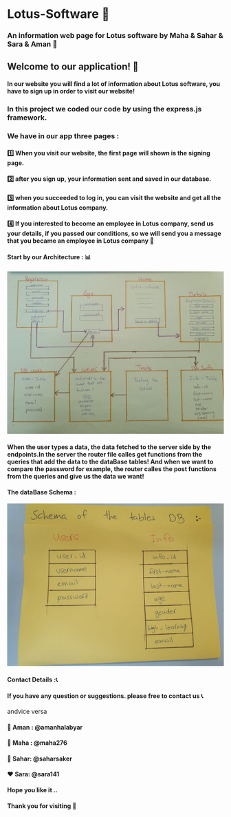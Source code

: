 # Lotus-Software :office:
### An information web page for Lotus software by Maha &amp; Sahar &amp; Sara &amp; Aman :rose:

## Welcome to our application! :confetti_ball:



#### In our website you will find a lot of information about Lotus software, you have to sign up in order to visit our website!

### In this project we coded our code by using the express.js framework.
### We have in our app three pages :
#### :one: When you visit our website, the first page will shown is the signing page.
####  :two: after you sign up, your information sent and saved in our database.
#### :three: when you succeeded to log in, you can visit the website and get all the information about Lotus company.
#### :four: If you interested to become an employee in Lotus company, send us your details, if you passed our conditions, so we will send you a message that you became an employee in Lotus company  :tada:

#### Start by our Architecture : :bar_chart:
![url](public/assets/architecture.jpeg)


 #### When the user types a data, the data fetched to the server side by the endpoints.In the server the router file calles get functions  from the queries that add the data to the dataBase tables! And when we want to compare the password for example, the router calles the post functions from the queries and give us the data we want!

 #### The dataBase Schema :

![url](public/assets/tables.jpeg)


#### Contact Details ::telephone_receiver:
#### If you have any question or suggestions. please free to contact us :telephone_receiver:
andvice versa
#### :blue_heart: Aman : @amanhalabyar   
#### :purple_heart: Maha : @maha276  
#### :green_heart: Sahar: @saharsaker   
#### :heart: Sara:  @sara141

#### Hope you like it ..
#### Thank you for visiting :rose:
